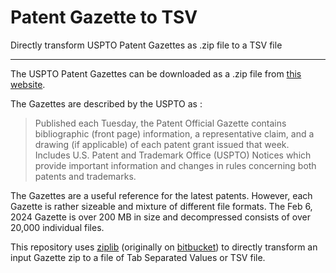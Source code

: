 
# Patent Gazette to TSV

Directly transform USPTO Patent Gazettes as .zip file to a TSV file

---

The USPTO Patent Gazettes can be downloaded as a .zip file from [this website](https://developer.uspto.gov/product/patent-official-gazettes-listing).

The Gazettes are described by the USPTO as :

> Published each Tuesday, the Patent Official Gazette contains bibliographic (front page) information, a representative claim, and a drawing (if applicable) of each patent grant issued that week. Includes U.S. Patent and Trademark Office (USPTO) Notices which provide important information and changes in rules concerning both patents and trademarks.

The Gazettes are a useful reference for the latest patents. However, each Gazette is rather sizeable and mixture of different file formats. The Feb 6, 2024 Gazette is over 200 MB in size and decompressed consists of over 20,000 individual files.

This repository uses [ziplib](https://github.com/frk1/ziplib/tree/master?tab=readme-ov-file) (originally on [bitbucket](https://bitbucket.org/wbenny/ziplib)) to directly transform an input Gazette zip to a file of Tab Separated Values or TSV file.



